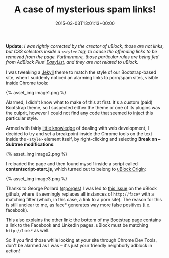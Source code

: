 ﻿---
title: A case of mysterious spam links!
date: 2015-03-03T13:01:13+00:00
---
**Update:** _I was rightly corrected by the creator of uBlock, those are not links, but CSS selectors inside a `<style>` tag, to cause the offending links to be removed from the page. Furthermore, those particular rules are being fed from AdBlock Plus'_ [_EasyList_](https://easylist.adblockplus.org/en/)_, and they are not related to uBlock._

I was tweaking a [Jekyll](http://jekyllrb.com/) theme to match the style of our Bootstrap-based site, when I suddenly noticed an alarming links to porn/spam sites, visible inside Chrome tools:

<!-- more -->

{% asset_img image1.png %}

Alarmed, I didn't know what to make of this at first. It's a custom (paid) Bootstrap theme, so I suspected either the theme or one of its plugins was the culprit, however I could not find any code that seemed to inject this particular style.

Armed with fairly [little knowledge](/2014/03/how-nancy-made-net-web-development-fun/) of dealing with web development, I decided to try and set a breakpoint inside the Chrome tools on the text inside the `<style>` element itself, by right-clicking and selecting **Break on &ndash; Subtree modifications**:

{% asset_img image2.png %}

I reloaded the page and then found myself inside a script called **contentscript-start.js**, which turned out to belong to [uBlock Origin](https://chrome.google.com/webstore/detail/%C2%B5block/cjpalhdlnbpafiamejdnhcphjbkeiagm?hl=en):

{% asset_img image3.png %}

Thanks to George Pollard ([@porges](https://twitter.com/porges)) I was led to [this issue](https://github.com/gorhill/uBlock/issues/161) on the uBlock github, where it seemingly replaces all instances of `http://face*` with a matching filter (which, in this case, a link to a porn site). The reason for this is still unclear to me, as face* generates way more false positives (i.e. facebook).

This also explains the other link: the bottom of my Bootstrap page contains a link to the Facebook and LinkedIn pages. uBlock must be matching `http://link*` as well.

So if you find those while looking at your site through Chrome Dev Tools, don't be alarmed as I was &ndash; it's just your friendly neighborly adblock in action!
